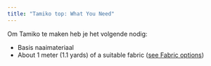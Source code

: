 ```yaml
---
title: "Tamiko top: What You Need"
---
```


Om Tamiko te maken heb je het volgende nodig:

- Basis naaimateriaal
- About 1 meter (1.1 yards) of a suitable fabric ([see Fabric options](/docs/patterns/tamiko/fabric))
